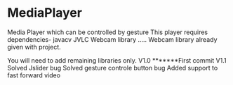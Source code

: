 MediaPlayer
===========

Media Player which can be controlled by gesture
This player requires dependencies-
javacv
JVLC
Webcam library
.....
Webcam library already given with project.

You will need to add remaining libraries only.
V1.0
*******First commit
V1.1
Solved Jslider bug
Solved gesture controle button bug
Added support to fast forward video
